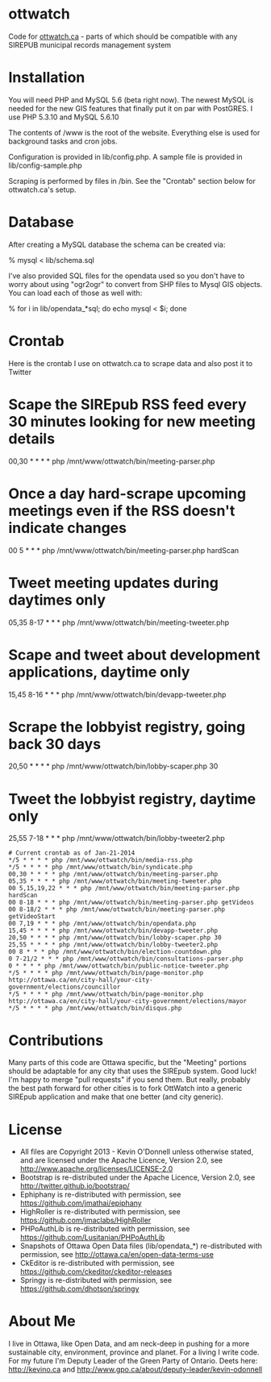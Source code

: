 ottwatch
========

Code for <a href="http://ottwatch.ca">ottwatch.ca</a> - parts of which should be compatible with any SIREPUB municipal records management system

Installation
============

You will need PHP and MySQL 5.6 (beta right now). The newest MySQL is needed for the new GIS features that
finally put it on par with PostGRES. I use PHP 5.3.10 and MySQL 5.6.10

The contents of /www is the root of the website. Everything else is used for background tasks and cron jobs.

Configuration is provided in lib/config.php. A sample file is provided in lib/config-sample.php

Scraping is performed by files in /bin. See the "Crontab" section below for ottwatch.ca's setup.

Database
========

After creating a MySQL database the schema can be created via:

  % mysql < lib/schema.sql

I've also provided SQL files for the opendata used so you don't have to worry about using "ogr2ogr" to convert from
SHP files to Mysql GIS objects. You can load each of those as well with:

  % for i in lib/opendata_*sql; do echo mysql < $i; done

Crontab
=======

Here is the crontab I use on ottwatch.ca to scrape data and also post it to Twitter

  # Scape the SIREpub RSS feed every 30 minutes looking for new meeting details
  
  00,30 * * * * php /mnt/www/ottwatch/bin/meeting-parser.php
  
  # Once a day hard-scrape upcoming meetings even if the RSS doesn't indicate changes
  
  00 5 * * * php /mnt/www/ottwatch/bin/meeting-parser.php hardScan
  
  # Tweet meeting updates during daytimes only
  
  05,35 8-17 * * * php /mnt/www/ottwatch/bin/meeting-tweeter.php
  
  # Scape and tweet about development applications, daytime only
  
  15,45 8-16 * * * php /mnt/www/ottwatch/bin/devapp-tweeter.php
  
  # Scrape the lobbyist registry, going back 30 days
  
  20,50 * * * * php /mnt/www/ottwatch/bin/lobby-scaper.php 30
  
  # Tweet the lobbyist registry, daytime only
  
  25,55 7-18 * * * php /mnt/www/ottwatch/bin/lobby-tweeter2.php


	# Current crontab as of Jan-21-2014
	*/5 * * * * php /mnt/www/ottwatch/bin/media-rss.php
	*/5 * * * * php /mnt/www/ottwatch/bin/syndicate.php
	00,30 * * * * php /mnt/www/ottwatch/bin/meeting-parser.php
	05,35 * * * * php /mnt/www/ottwatch/bin/meeting-tweeter.php
	00 5,15,19,22 * * * php /mnt/www/ottwatch/bin/meeting-parser.php hardScan
	00 8-18 * * * php /mnt/www/ottwatch/bin/meeting-parser.php getVideos
	00 8-18/2 * * * php /mnt/www/ottwatch/bin/meeting-parser.php getVideoStart
	00 7,19 * * * php /mnt/www/ottwatch/bin/opendata.php 
	15,45 * * * * php /mnt/www/ottwatch/bin/devapp-tweeter.php
	20,50 * * * * php /mnt/www/ottwatch/bin/lobby-scaper.php 30
	25,55 * * * * php /mnt/www/ottwatch/bin/lobby-tweeter2.php
	00 8 * * * php /mnt/www/ottwatch/bin/election-countdown.php
	0 7-21/2 * * * php /mnt/www/ottwatch/bin/consultations-parser.php
	0 * * * * php /mnt/www/ottwatch/bin/public-notice-tweeter.php 
	*/5 * * * * php /mnt/www/ottwatch/bin/page-monitor.php http://ottawa.ca/en/city-hall/your-city-government/elections/councillor
	*/5 * * * * php /mnt/www/ottwatch/bin/page-monitor.php http://ottawa.ca/en/city-hall/your-city-government/elections/mayor
	*/5 * * * * php /mnt/www/ottwatch/bin/disqus.php

Contributions
=============

Many parts of this code are Ottawa specific, but the "Meeting" portions should be adaptable for any city that 
uses the SIREpub system. Good luck! I'm happy to merge "pull requests" if you send them. But really, probably
the best path forward for other cities is to fork OttWatch into a generic SIREpub application and make that
one better (and city generic).

License
=======

* All files are Copyright 2013 - Kevin O'Donnell unless otherwise stated, and are licensed under the Apache Licence, Version 2.0, see http://www.apache.org/licenses/LICENSE-2.0
* Bootstrap is re-distributed under the Apache Licence, Version 2.0, see http://twitter.github.io/bootstrap/
* Ephiphany is re-distributed with permission, see https://github.com/jmathai/epiphany
* HighRoller is re-distributed with permission, see https://github.com/jmaclabs/HighRoller
* PHPoAuthLib is re-distributed with permission, see https://github.com/Lusitanian/PHPoAuthLib
* Snapshots of Ottawa Open Data files (lib/opendata_*) re-distributed with permission, see http://ottawa.ca/en/open-data-terms-use
* CkEditor is re-distributed with permission, see https://github.com/ckeditor/ckeditor-releases
* Springy is re-distributed with permission, see https://github.com/dhotson/springy

About Me
========

I live in Ottawa, like Open Data, and am neck-deep in pushing for a more sustainable city, environment,
province and planet. For a living I write code. For my future I'm Deputy Leader of the Green Party 
of Ontario. Deets here: http://kevino.ca and http://www.gpo.ca/about/deputy-leader/kevin-odonnell

